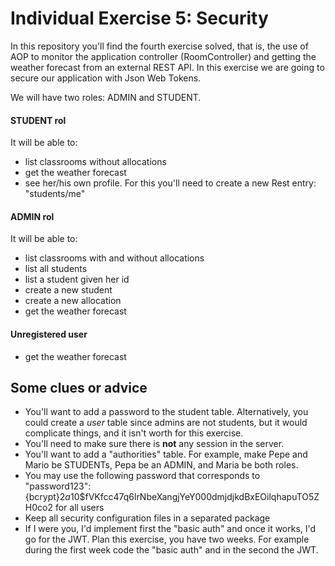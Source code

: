 # Individual Exercise 5: Security

In this repository you'll find the fourth exercise solved, that is, the use of AOP to monitor the application
controller (RoomController)
and getting the weather forecast from an external REST API. In this exercise we are going to secure our application with
Json Web Tokens.

We will have two roles: ADMIN and STUDENT.

#### STUDENT rol

It will be able to:

* list classrooms without allocations
* get the weather forecast
* see her/his own profile. For this you'll need to create a new Rest entry: "students/me"

#### ADMIN rol

It will be able to:

* list classrooms with and without allocations
* list all students
* list a student given her id
* create a new student
* create a new allocation
* get the weather forecast

#### Unregistered user

* get the weather forecast

## Some clues or advice

* You'll want to add a password to the student table. Alternatively, you could create a *user* table since admins are
  not students, but it would complicate things, and it isn't worth for this exercise.
* You'll need to make sure there is **not** any session in the server.
* You'll want to add a "authorities" table. For example, make Pepe and Mario be STUDENTs, Pepa be an ADMIN, and Maria be
  both roles.
* You may use the following password that corresponds to "password123":
  {bcrypt}$2a$10$fVKfcc47q6lrNbeXangjYeY000dmjdjkdBxEOilqhapuTO5ZH0co2 for all users
* Keep all security configuration files in a separated package
* If I were you, I'd implement first the "basic auth" and once it works, I'd go for the JWT. Plan this exercise, you
  have two weeks. For example during the first week code the "basic auth" and in the second the JWT.
